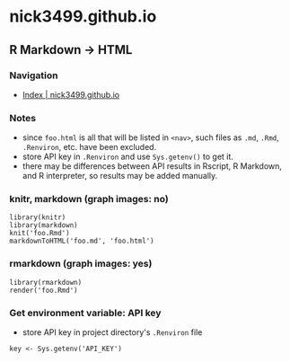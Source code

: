 # nick3499.github.io

## R Markdown -> HTML

### Navigation
 - [Index | nick3499.github.io](https://nick3499.github.io/)

### Notes
 - since `foo.html` is all that will be listed in `<nav>`, such files as `.md`, `.Rmd`, `.Renviron`, etc. have been excluded.
 - store API key in `.Renviron` and use `Sys.getenv()` to get it.
 - there may be differences between API results in Rscript, R Markdown, and R interpreter, so results may be added manually.

### knitr, markdown (graph images: no)
```{r}
library(knitr)
library(markdown)
knit('foo.Rmd')
markdownToHTML('foo.md', 'foo.html')
```

### rmarkdown (graph images: yes)
```{r}
library(rmarkdown)
render('foo.Rmd')
```

### Get environment variable: API key
 - store API key in project directory's `.Renviron` file
```{r}
key <- Sys.getenv('API_KEY')
```
